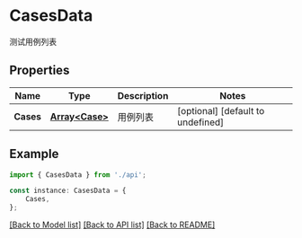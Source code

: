 # CasesData

测试用例列表

## Properties

Name | Type | Description | Notes
------------ | ------------- | ------------- | -------------
**Cases** | [**Array&lt;Case&gt;**](Case.md) | 用例列表 | [optional] [default to undefined]

## Example

```typescript
import { CasesData } from './api';

const instance: CasesData = {
    Cases,
};
```

[[Back to Model list]](../README.md#documentation-for-models) [[Back to API list]](../README.md#documentation-for-api-endpoints) [[Back to README]](../README.md)
